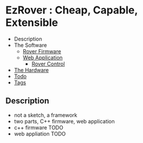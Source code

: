 # EzRover : Cheap, Capable, Extensible
- Description
- The Software
    - [Rover Firmware](./rover_firmware.md)
    - [Web Application](./web_client.md)
        - [Rover Control](./rover_control.md)
- [The Hardware](./building_the_rover.md)
- [Todo](./todo.md)
- [Tags](./tags.md)


## Description
- not a sketch, a framework
- two parts, C++ firmware, web application
- c++ firmware TODO
- web appliation TODO